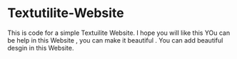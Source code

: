 # Textutilite-Website
This is code for a simple Textuilite Website. I hope you will like this
YOu can be help in this Website , you can make it beautiful .
You can add beautiful desgin in this Website.

